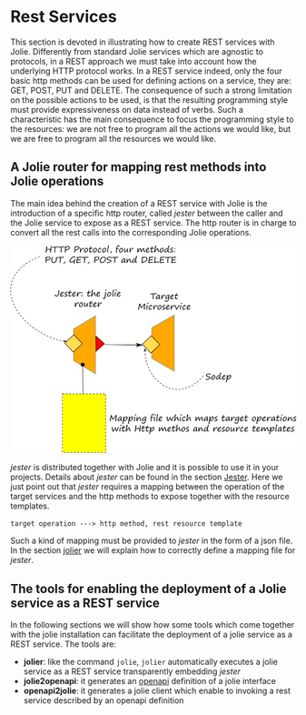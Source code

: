 # Rest Services

This section is devoted in illustrating how to create REST services with Jolie. Differently from standard Jolie services which are agnostic to protocols, in a REST approach we must take into account how the underlying HTTP protocol works. In a REST service indeed, only the four basic http methods can be used for defining actions on a service, they are: GET, POST, PUT and DELETE. The consequence of such a strong limitation on the possible actions to be used, is that the resulting programming style must provide expressiveness on data instead of verbs. Such a characteristic has the main consequence to focus the programming style to the resources: we are not free to program all the actions we would like, but we are free to program all the resources we would like.

## A Jolie router for mapping rest methods into Jolie operations

The main idea behind the creation of a REST service with Jolie is the introduction of a specific http router, called _jester_ between the caller and the Jolie service to expose as a REST service. The http router is in charge to convert all the rest calls into the corresponding Jolie operations.

![](../../.gitbook/assets/rest.png)

_jester_ is distributed together with Jolie and it is possible to use it in your projects. Details about _jester_ can be found in the section [Jester](https://github.com/jolie/docs/tree/995bf15f2ee50877e8722867c19c5c8871b48116/rest/jester.md). Here we just point out that _jester_ requires a mapping between the operation of the target services and the http methods to expose together with the resource templates.

```jolie
target operation ---> http method, rest resource template
```

Such a kind of mapping must be provided to _jester_ in the form of a json file. In the section [jolier](https://github.com/jolie/docs/tree/995bf15f2ee50877e8722867c19c5c8871b48116/rest/jolier.md) we will explain how to correctly define a mapping file for _jester_.

## The tools for enabling the deployment of a Jolie service as a REST service

In the following sections we will show how some tools which come together with the jolie installation can facilitate the deployment of a jolie service as a REST service. The tools are:

* **jolier**: like the command `jolie`, `jolier` automatically executes a jolie service as a REST service transparently embedding _jester_
* **jolie2openapi**: it generates an [openapi](https://swagger.io/docs/specification/about/) definition of a jolie interface
* **openapi2jolie**: it generates a jolie client which enable to invoking a rest service described by an openapi definition 

